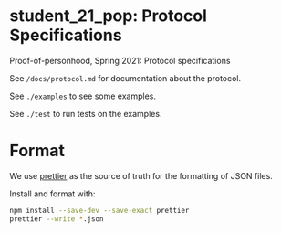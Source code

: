 # student_21_pop: Protocol Specifications

Proof-of-personhood, Spring 2021: Protocol specifications

See `/docs/protocol.md` for documentation about the protocol.

See `./examples` to see some examples.

See `./test` to run tests on the examples.

# Format

We use [prettier](https://prettier.io/) as the source of truth for the
formatting of JSON files. 

Install and format with:

```sh
npm install --save-dev --save-exact prettier
prettier --write *.json
```